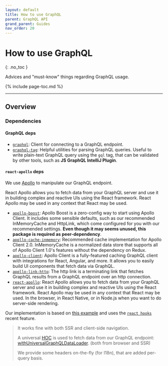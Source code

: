 ```yaml
---
layout: default
title: How to use GraphQL
parent: GraphQL API
grand_parent: Guides
nav_order: 20
---
```


# How to use GraphQL
{: .no_toc }

Advices and "must-know" things regarding GraphQL usage.

{% include page-toc.md %}

---

## Overview

### Dependencies

#### GraphQL deps

- [`graphql`](https://www.npmjs.com/package/graphql): Client for connecting to a GraphQL endpoint.
- [`graphql-tag`](https://www.npmjs.com/package/graphql-tag): Helpful utilities for parsing GraphQL queries.
  Useful to write plain-text GraphQL query using the `gql` tag, that can be validated by other tools, such as **JS GraphQL IntelliJ Plugin**.



#### `react-apollo` deps

We use [Apollo](https://github.com/apollographql/react-apollo) to manipulate our GraphQL endpoint.

React Apollo allows you to fetch data from your GraphQL server and use it in building complex and reactive UIs using the React framework. React Apollo may be used in any context that React may be used.

- [`apollo-boost`](https://www.npmjs.com/package/apollo-boost): Apollo Boost is a zero-config way to start using Apollo Client. It includes some sensible defaults, such as our recommended InMemoryCache and HttpLink, which come configured for you with our recommended settings.
  **Even though it may seems unused, this package is required as peer-dependency**.
- [`apollo-cache-inmemory`](https://www.npmjs.com/package/apollo-cache-inmemory): Recommended cache implementation for Apollo Client 2.0. InMemoryCache is a normalized data store that supports all of Apollo Client 1.0's features without the dependency on Redux.
- [`apollo-client`](https://www.npmjs.com/package/apollo-client): Apollo Client is a fully-featured caching GraphQL client with integrations for React, Angular, and more. It allows you to easily build UI components that fetch data via GraphQL.
- [`apollo-link-http`](https://www.npmjs.com/package/apollo-link-http): The http link is a terminating link that fetches GraphQL results from a GraphQL endpoint over an http connection.
- [`react-apollo`](https://www.npmjs.com/package/react-apollo): React Apollo allows you to fetch data from your GraphQL server and use it in building complex and reactive UIs using the React framework. React Apollo may be used in any context that React may be used. In the browser, in React Native, or in Node.js when you want to do server-side rendering.

Our implementation is based on [this example](https://github.com/tomanagle/GraphQL-Apollo-Next.js) and uses the [`react hooks`](https://reactjs.org/docs/hooks-intro.html) recent feature.

> It works fine with both SSR and client-side navigation.
>
> A universal [HOC](https://reactjs.org/docs/higher-order-components.html) is used to fetch data from our GraphQL endpoint: [withUniversalGraphQLDataLoader](src/hoc/withUniversalGraphQLDataLoader.ts). (both from browser and SSR)
>
> We provide some headers on-the-fly (for I18n), that are added per-query basis.
